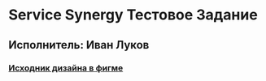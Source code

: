 # Service Synergy Тестовое Задание

## Исполнитель: Иван Луков

### [Исходник дизайна в фигме](https://www.figma.com/file/zU9Jqr01AxmfwPZg3wccLm/service-synergy?type=design&mode=design&t=37T8GkAe11rhVvxd-1)
